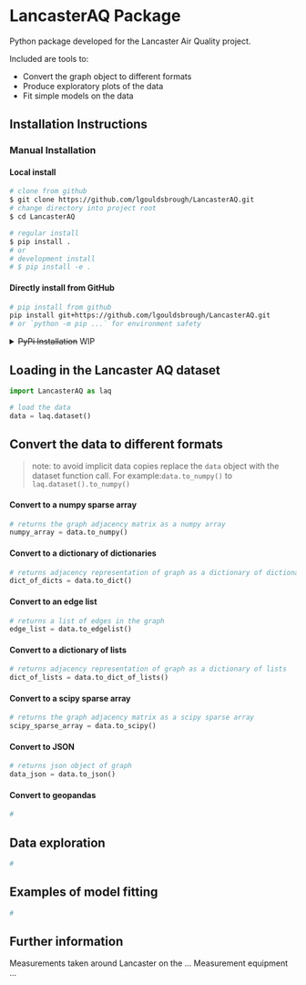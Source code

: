 # LancasterAQ Package

Python package developed for the Lancaster Air Quality project.

Included are tools to:

* Convert the graph object to different formats
* Produce exploratory plots of the data
* Fit simple models on the data

## Installation Instructions

### Manual Installation

#### Local install

```bash
# clone from github
$ git clone https://github.com/lgouldsbrough/LancasterAQ.git
# change directory into project root
$ cd LancasterAQ

# regular install
$ pip install .
# or 
# development install 
# $ pip install -e .
```

#### Directly install from GitHub

```bash
# pip install from github
pip install git+https://github.com/lgouldsbrough/LancasterAQ.git
# or `python -m pip ...` for environment safety 
```

<details>
<summary><strike>PyPi Installation</strike> WIP </summary>

### PyPi Installation

```bash
$ pip install LancasterAQ
```

</details>

## Loading in the Lancaster AQ dataset

```python
import LancasterAQ as laq

# load the data
data = laq.dataset()
```

## Convert the data to different formats
> note: to avoid implicit data copies replace the `data` object with the dataset function call.
> For example:`data.to_numpy()` to `laq.dataset().to_numpy()` 

#### Convert to a numpy sparse array

``` python
# returns the graph adjacency matrix as a numpy array
numpy_array = data.to_numpy()
```

#### Convert to a dictionary of dictionaries

``` python
# returns adjacency representation of graph as a dictionary of dictionaries
dict_of_dicts = data.to_dict()
```

#### Convert to an edge list

``` python
# returns a list of edges in the graph
edge_list = data.to_edgelist()
```

#### Convert to a dictionary of lists

``` python
# returns adjacency representation of graph as a dictionary of lists
dict_of_lists = data.to_dict_of_lists()
```

#### Convert to a scipy sparse array

``` python
# returns the graph adjacency matrix as a scipy sparse array
scipy_sparse_array = data.to_scipy()
```

#### Convert to JSON

``` python
# returns json object of graph
data_json = data.to_json()
```

#### Convert to geopandas

``` python
# 
```

## Data exploration

``` python
#
```

## Examples of model fitting

``` python
#
```

## Further information

Measurements taken around Lancaster on the ... Measurement equipment ...
